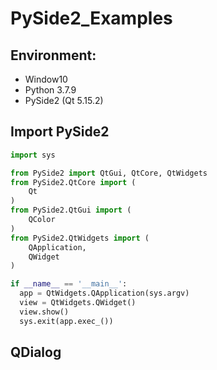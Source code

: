 # PySide2_Examples
## Environment:
* Window10
* Python 3.7.9
* PySide2 (Qt 5.15.2)

## Import PySide2
```Python
import sys

from PySide2 import QtGui, QtCore, QtWidgets
from PySide2.QtCore import (
    Qt
)
from PySide2.QtGui import (
    QColor
)
from PySide2.QtWidgets import (
    QApplication,
    QWidget
)

if __name__ == '__main__':
  app = QtWidgets.QApplication(sys.argv)
  view = QtWidgets.QWidget()
  view.show()
  sys.exit(app.exec_())
```

## QDialog
